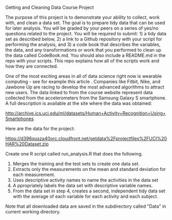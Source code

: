 Getting and Cleaning Data Course Project

The purpose of this project is to demonstrate your ability to collect, work with, and clean a data set. 
The goal is to prepare tidy data that can be used for later analysis. You will be graded by your peers 
on a series of yes/no questions related to the project. You will be required to submit: 1) a tidy data set 
as described below, 2) a link to a Github repository with your script for performing the analysis, and 3) a 
code book that describes the variables, the data, and any transformations or work that you performed 
to clean up the data called CodeBook.md. You should also include a README.md in the repo with 
your scripts. This repo explains how all of the scripts work and how they are connected.

One of the most exciting areas in all of data science right now is wearable computing - see for example 
this article . Companies like Fitbit, Nike, and Jawbone Up are racing to develop the most advanced 
algorithms to attract new users. The data linked to from the course website represent data collected 
from the accelerometers from the Samsung Galaxy S smartphone. A full description is available at the 
site where the data was obtained:

http://archive.ics.uci.edu/ml/datasets/Human+Activity+Recognition+Using+Smartphones

Here are the data for the project:

https://d396qusza40orc.cloudfront.net/getdata%2Fprojectfiles%2FUCI%20HAR%20Dataset.zip

Create one R script called run_analysis.R that does the following.

1. Merges the training and the test sets to create one data set.
2. Extracts only the measurements on the mean and standard deviation for each measurement.
3. Uses descriptive activity names to name the activities in the data set
4. A ppropriately labels the data set with descriptive variable names.
5. From the data set in step 4, creates a second, independent tidy data set with the average of each 
variable for each activity and each subject.

Note that all downloaded data are saved in the subdirectory called "Data" in current working directory.